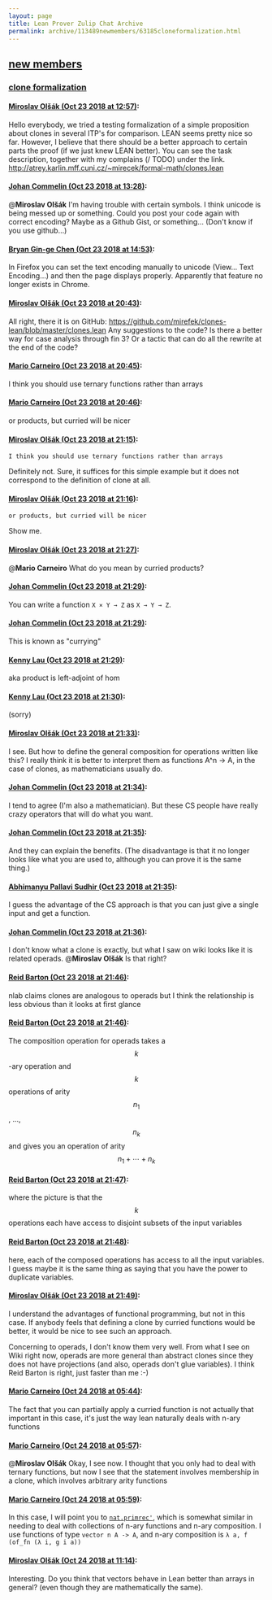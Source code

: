 ```yaml
---
layout: page
title: Lean Prover Zulip Chat Archive 
permalink: archive/113489newmembers/63185cloneformalization.html
---
```


## [new members](index.html)
### [clone formalization](63185cloneformalization.html)

#### [Miroslav Olšák (Oct 23 2018 at 12:57)](https://leanprover.zulipchat.com/#narrow/stream/113489-new%20members/topic/clone%20formalization/near/136329846):
Hello everybody, we tried a testing formalization of a simple proposition about clones in several ITP's for comparison. LEAN seems pretty nice so far. However, I believe that there should be a better approach to certain parts the proof (if we just knew LEAN better).
You can see the task description,  together with my complains (/ TODO) under the link.
http://atrey.karlin.mff.cuni.cz/~mirecek/formal-math/clones.lean

#### [Johan Commelin (Oct 23 2018 at 13:28)](https://leanprover.zulipchat.com/#narrow/stream/113489-new%20members/topic/clone%20formalization/near/136331045):
@**Miroslav Olšák** I'm having trouble with certain symbols. I think unicode is being messed up or something. Could you post your code again with correct encoding? Maybe as a Github Gist, or something... (Don't know if you use github...)

#### [Bryan Gin-ge Chen (Oct 23 2018 at 14:53)](https://leanprover.zulipchat.com/#narrow/stream/113489-new%20members/topic/clone%20formalization/near/136334848):
In Firefox you can set the text encoding manually to unicode (View... Text Encoding...) and then the page displays properly. Apparently that feature no longer exists in Chrome.

#### [Miroslav Olšák (Oct 23 2018 at 20:43)](https://leanprover.zulipchat.com/#narrow/stream/113489-new%20members/topic/clone%20formalization/near/136357974):
All right, there it is on GitHub:
https://github.com/mirefek/clones-lean/blob/master/clones.lean
Any suggestions to the code? Is there a better way for case analysis through fin 3? Or a tactic that can do  all the rewrite at the end of the code?

#### [Mario Carneiro (Oct 23 2018 at 20:45)](https://leanprover.zulipchat.com/#narrow/stream/113489-new%20members/topic/clone%20formalization/near/136358074):
I think you should use ternary functions rather than arrays

#### [Mario Carneiro (Oct 23 2018 at 20:46)](https://leanprover.zulipchat.com/#narrow/stream/113489-new%20members/topic/clone%20formalization/near/136358153):
or products, but curried will be nicer

#### [Miroslav Olšák (Oct 23 2018 at 21:15)](https://leanprover.zulipchat.com/#narrow/stream/113489-new%20members/topic/clone%20formalization/near/136360087):
```quote
I think you should use ternary functions rather than arrays
```
Definitely not. Sure, it suffices for this simple example but it does not correspond to the definition of clone at all.

#### [Miroslav Olšák (Oct 23 2018 at 21:16)](https://leanprover.zulipchat.com/#narrow/stream/113489-new%20members/topic/clone%20formalization/near/136360141):
```quote
or products, but curried will be nicer
```
Show me.

#### [Miroslav Olšák (Oct 23 2018 at 21:27)](https://leanprover.zulipchat.com/#narrow/stream/113489-new%20members/topic/clone%20formalization/near/136360748):
@**Mario Carneiro** What do you mean by curried products?

#### [Johan Commelin (Oct 23 2018 at 21:29)](https://leanprover.zulipchat.com/#narrow/stream/113489-new%20members/topic/clone%20formalization/near/136360856):
You can write a function `X × Y → Z` as `X → Y → Z`.

#### [Johan Commelin (Oct 23 2018 at 21:29)](https://leanprover.zulipchat.com/#narrow/stream/113489-new%20members/topic/clone%20formalization/near/136360866):
This is known as "currying"

#### [Kenny Lau (Oct 23 2018 at 21:29)](https://leanprover.zulipchat.com/#narrow/stream/113489-new%20members/topic/clone%20formalization/near/136360871):
aka product is left-adjoint of hom

#### [Kenny Lau (Oct 23 2018 at 21:30)](https://leanprover.zulipchat.com/#narrow/stream/113489-new%20members/topic/clone%20formalization/near/136360917):
(sorry)

#### [Miroslav Olšák (Oct 23 2018 at 21:33)](https://leanprover.zulipchat.com/#narrow/stream/113489-new%20members/topic/clone%20formalization/near/136361131):
I see.
But how to define the general composition for operations written like this?
I really think it is better to interpret them as functions A^n -> A, in the case of clones, as mathematicians usually do.

#### [Johan Commelin (Oct 23 2018 at 21:34)](https://leanprover.zulipchat.com/#narrow/stream/113489-new%20members/topic/clone%20formalization/near/136361197):
I tend to agree (I'm also a mathematician). But these CS people have really crazy operators that will do what you want.

#### [Johan Commelin (Oct 23 2018 at 21:35)](https://leanprover.zulipchat.com/#narrow/stream/113489-new%20members/topic/clone%20formalization/near/136361225):
And they can explain the benefits. (The disadvantage is that it no longer looks like what you are used to, although you can prove it is the same thing.)

#### [Abhimanyu Pallavi Sudhir (Oct 23 2018 at 21:35)](https://leanprover.zulipchat.com/#narrow/stream/113489-new%20members/topic/clone%20formalization/near/136361233):
I guess the advantage of the CS approach is that you can just give a single input and get a function.

#### [Johan Commelin (Oct 23 2018 at 21:36)](https://leanprover.zulipchat.com/#narrow/stream/113489-new%20members/topic/clone%20formalization/near/136361300):
I don't know what a clone is exactly, but what I saw on wiki looks like it is related operads. @**Miroslav Olšák** Is that right?

#### [Reid Barton (Oct 23 2018 at 21:46)](https://leanprover.zulipchat.com/#narrow/stream/113489-new%20members/topic/clone%20formalization/near/136361938):
nlab claims clones are analogous to operads but I think the relationship is less obvious than it looks at first glance

#### [Reid Barton (Oct 23 2018 at 21:46)](https://leanprover.zulipchat.com/#narrow/stream/113489-new%20members/topic/clone%20formalization/near/136361968):
The composition operation for operads takes a $$k$$-ary operation and $$k$$ operations of arity $$n_1$$, ..., $$n_k$$ and gives you an operation of arity $$n_1 + \cdots + n_k$$

#### [Reid Barton (Oct 23 2018 at 21:47)](https://leanprover.zulipchat.com/#narrow/stream/113489-new%20members/topic/clone%20formalization/near/136362014):
where the picture is that the $$k$$ operations each have access to disjoint subsets of the input variables

#### [Reid Barton (Oct 23 2018 at 21:48)](https://leanprover.zulipchat.com/#narrow/stream/113489-new%20members/topic/clone%20formalization/near/136362084):
here, each of the composed operations has access to all the input variables. I guess maybe it is the same thing as saying that you have the power to duplicate variables.

#### [Miroslav Olšák (Oct 23 2018 at 21:49)](https://leanprover.zulipchat.com/#narrow/stream/113489-new%20members/topic/clone%20formalization/near/136362172):
I understand the advantages of functional programming, but not in this case. If anybody feels that defining a clone by curried functions would be better, it would be nice to see such an approach.

Concerning to operads, I don't know them very well. From what I see on Wiki right now, operads are more general than abstract clones since they does not have projections (and also, operads don't glue variables). I think Reid Barton is right, just faster than me :-)

#### [Mario Carneiro (Oct 24 2018 at 05:44)](https://leanprover.zulipchat.com/#narrow/stream/113489-new%20members/topic/clone%20formalization/near/136384717):
The fact that you can partially apply a curried function is not actually that important in this case, it's just the way lean naturally deals with n-ary functions

#### [Mario Carneiro (Oct 24 2018 at 05:57)](https://leanprover.zulipchat.com/#narrow/stream/113489-new%20members/topic/clone%20formalization/near/136385067):
@**Miroslav Olšák** Okay, I see now. I thought that you only had to deal with ternary functions, but now I see that the statement involves membership in a clone, which involves arbitrary arity functions

#### [Mario Carneiro (Oct 24 2018 at 05:59)](https://leanprover.zulipchat.com/#narrow/stream/113489-new%20members/topic/clone%20formalization/near/136385128):
In this case, I will point you to [`nat.primrec'`](https://github.com/leanprover/mathlib/blob/master/computability/primrec.lean#L1132-L1141), which is somewhat similar in needing to deal with collections of n-ary functions and n-ary composition. I use functions of type `vector n A -> A`, and n-ary composition is `λ a, f (of_fn (λ i, g i a))`

#### [Miroslav Olšák (Oct 24 2018 at 11:14)](https://leanprover.zulipchat.com/#narrow/stream/113489-new%20members/topic/clone%20formalization/near/136396537):
Interesting. Do you think that vectors behave in Lean better than arrays in general? (even though they are mathematically the same).

